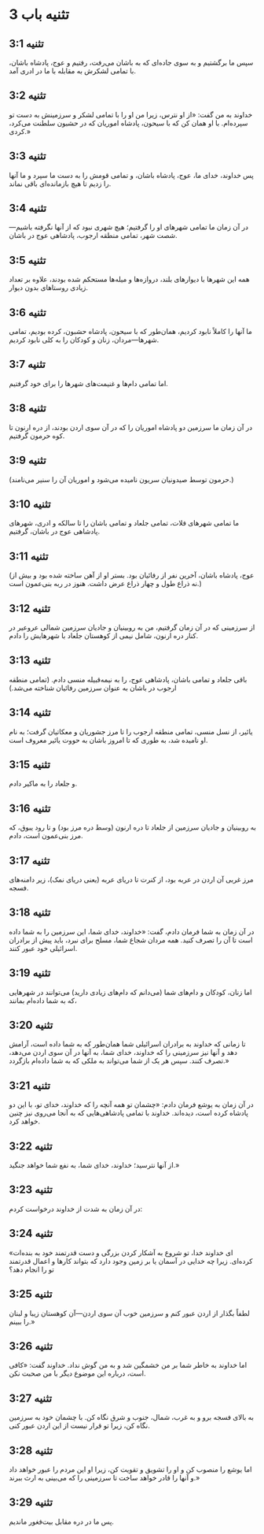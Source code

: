# تثنیه باب 3

## تثنیه 3:1
سپس ما برگشتیم و به سوی جاده‌ای که به باشان می‌رفت، رفتیم و عوج، پادشاه باشان، با تمامی لشکرش به مقابله با ما در ادری آمد.

## تثنیه 3:2
خداوند به من گفت: «از او نترس، زیرا من او را با تمامی لشکر و سرزمینش به دست تو سپرده‌ام. با او همان کن که با سیحون، پادشاه اموریان که در حشبون سلطنت می‌کرد، کردی.»

## تثنیه 3:3
پس خداوند، خدای ما، عوج، پادشاه باشان، و تمامی قومش را به دست ما سپرد و ما آنها را زدیم تا هیچ بازمانده‌ای باقی نماند.

## تثنیه 3:4
در آن زمان ما تمامی شهرهای او را گرفتیم؛ هیچ شهری نبود که از آنها نگرفته باشیم—شصت شهر، تمامی منطقه ارجوب، پادشاهی عوج در باشان.

## تثنیه 3:5
همه این شهرها با دیوارهای بلند، دروازه‌ها و میله‌ها مستحکم شده بودند، علاوه بر تعداد زیادی روستاهای بدون دیوار.

## تثنیه 3:6
ما آنها را کاملاً نابود کردیم، همان‌طور که با سیحون، پادشاه حشبون، کرده بودیم، تمامی شهرها—مردان، زنان و کودکان را به کلی نابود کردیم.

## تثنیه 3:7
اما تمامی دام‌ها و غنیمت‌های شهرها را برای خود گرفتیم.

## تثنیه 3:8
در آن زمان ما سرزمین دو پادشاه اموریان را که در آن سوی اردن بودند، از دره ارنون تا کوه حرمون گرفتیم.

## تثنیه 3:9
(حرمون توسط صیدونیان سریون نامیده می‌شود و اموریان آن را سنیر می‌نامند.)

## تثنیه 3:10
ما تمامی شهرهای فلات، تمامی جلعاد و تمامی باشان را تا سالکه و ادری، شهرهای پادشاهی عوج در باشان، گرفتیم.

## تثنیه 3:11
(عوج، پادشاه باشان، آخرین نفر از رفائیان بود. بستر او از آهن ساخته شده بود و بیش از نه ذراع طول و چهار ذراع عرض داشت. هنوز در ربه بنی‌عمون است.)

## تثنیه 3:12
از سرزمینی که در آن زمان گرفتیم، من به روبینیان و جادیان سرزمین شمالی عروعیر در کنار دره ارنون، شامل نیمی از کوهستان جلعاد با شهرهایش را دادم.

## تثنیه 3:13
باقی جلعاد و تمامی باشان، پادشاهی عوج، را به نیمه‌قبیله منسی دادم. (تمامی منطقه ارجوب در باشان به عنوان سرزمین رفائیان شناخته می‌شد.)

## تثنیه 3:14
یائیر، از نسل منسی، تمامی منطقه ارجوب را تا مرز جشوریان و معکاتیان گرفت؛ به نام او نامیده شد، به طوری که تا امروز باشان به حووت یائیر معروف است.

## تثنیه 3:15
و جلعاد را به ماکیر دادم.

## تثنیه 3:16
به روبینیان و جادیان سرزمین از جلعاد تا دره ارنون (وسط دره مرز بود) و تا رود یبوق، که مرز بنی‌عمون است، دادم.

## تثنیه 3:17
مرز غربی آن اردن در عربه بود، از کنرت تا دریای عربه (یعنی دریای نمک)، زیر دامنه‌های فسجه.

## تثنیه 3:18
در آن زمان به شما فرمان دادم، گفت: «خداوند، خدای شما، این سرزمین را به شما داده است تا آن را تصرف کنید. همه مردان شجاع شما، مسلح برای نبرد، باید پیش از برادران اسرائیلی خود عبور کنند.

## تثنیه 3:19
اما زنان، کودکان و دام‌های شما (می‌دانم که دام‌های زیادی دارید) می‌توانند در شهرهایی که به شما داده‌ام بمانند،

## تثنیه 3:20
تا زمانی که خداوند به برادران اسرائیلی شما همان‌طور که به شما داده است، آرامش دهد و آنها نیز سرزمینی را که خداوند، خدای شما، به آنها در آن سوی اردن می‌دهد، تصرف کنند. سپس هر یک از شما می‌تواند به ملکی که به شما داده‌ام بازگردد.»

## تثنیه 3:21
در آن زمان به یوشع فرمان دادم: «چشمان تو همه آنچه را که خداوند، خدای تو، با این دو پادشاه کرده است، دیده‌اند. خداوند با تمامی پادشاهی‌هایی که به آنجا می‌روی نیز چنین خواهد کرد.

## تثنیه 3:22
از آنها نترسید؛ خداوند، خدای شما، به نفع شما خواهد جنگید.»

## تثنیه 3:23
در آن زمان به شدت از خداوند درخواست کردم:

## تثنیه 3:24
«ای خداوند خدا، تو شروع به آشکار کردن بزرگی و دست قدرتمند خود به بنده‌ات کرده‌ای. زیرا چه خدایی در آسمان یا بر زمین وجود دارد که بتواند کارها و اعمال قدرتمند تو را انجام دهد؟

## تثنیه 3:25
لطفاً بگذار از اردن عبور کنم و سرزمین خوب آن سوی اردن—آن کوهستان زیبا و لبنان را ببینم.»

## تثنیه 3:26
اما خداوند به خاطر شما بر من خشمگین شد و به من گوش نداد. خداوند گفت: «کافی است، درباره این موضوع دیگر با من صحبت نکن.

## تثنیه 3:27
به بالای فسجه برو و به غرب، شمال، جنوب و شرق نگاه کن. با چشمان خود به سرزمین نگاه کن، زیرا تو قرار نیست از این اردن عبور کنی.

## تثنیه 3:28
اما یوشع را منصوب کن و او را تشویق و تقویت کن، زیرا او این مردم را عبور خواهد داد و آنها را قادر خواهد ساخت تا سرزمینی را که می‌بینی به ارث ببرند.»

## تثنیه 3:29
پس ما در دره مقابل بیت‌فغور ماندیم.

